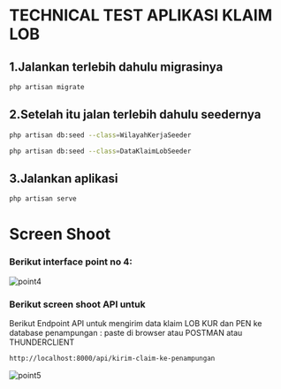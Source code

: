 # TECHNICAL TEST APLIKASI KLAIM LOB

## 1.Jalankan terlebih dahulu migrasinya

```bash
php artisan migrate
```

## 2.Setelah itu jalan terlebih dahulu seedernya 

```bash
php artisan db:seed --class=WilayahKerjaSeeder
```

```bash
php artisan db:seed --class=DataKlaimLobSeeder
```

## 3.Jalankan aplikasi
```bash
php artisan serve
```

# Screen Shoot

### Berikut interface point no 4: 
![point4](https://github.com/user-attachments/assets/71c513b5-607c-47e0-987b-8c6631216852)

### Berikut screen shoot API untuk 
Berikut Endpoint API untuk mengirim data klaim LOB KUR dan PEN ke database penampungan :
paste di browser atau POSTMAN atau THUNDERCLIENT
```bash
http://localhost:8000/api/kirim-claim-ke-penampungan
```
![point5](https://github.com/user-attachments/assets/e99ba51f-458b-431f-92f7-64b75334fc10)

